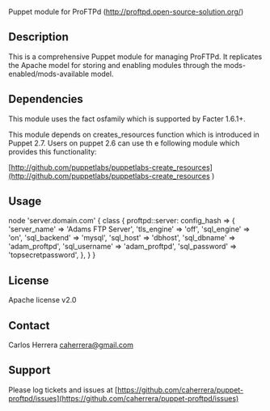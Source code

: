 Puppet module for ProFTPd (http://proftpd.open-source-solution.org/)

Description
-------------

This is a comprehensive Puppet module for managing ProFTPd. It replicates the Apache model for storing and enabling modules through the mods-enabled/mods-available model.

Dependencies
--------------
This module uses the fact osfamily which is supported by Facter 1.6.1+.

This module depends on creates_resources function which is introduced in Puppet 2.7. Users on puppet 2.6 can use th
e following module which provides this functionality:

[http://github.com/puppetlabs/puppetlabs-create_resources](http://github.com/puppetlabs/puppetlabs-create_resources
)


Usage
-------

node 'server.domain.com' {
  class { proftpd::server:
    config_hash => {
      'server_name'  => 'Adams FTP Server',
      'tls_engine'   => 'off',
      'sql_engine'   => 'on',
      'sql_backend'  => 'mysql',
      'sql_host'     => 'dbhost',
      'sql_dbname'   => 'adam_proftpd',
      'sql_username' => 'adam_proftpd',
      'sql_password' => 'topsecretpassword',
    },
  }
}

License
-------

Apache license v2.0

Contact
-------

Carlos Herrera <caherrera@gmail.com>

Support
-------

Please log tickets and issues at [https://github.com/caherrera/puppet-proftpd/issues](https://github.com/caherrera/puppet-proftpd/issues)
